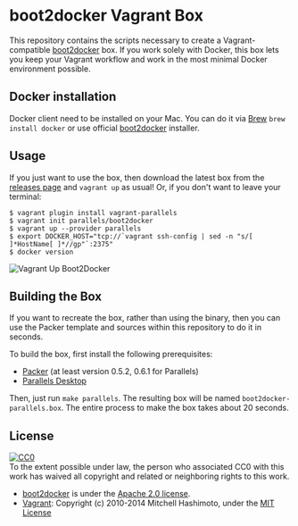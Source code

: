 # boot2docker Vagrant Box

This repository contains the scripts necessary to create a Vagrant-compatible
[boot2docker](https://github.com/boot2docker/boot2docker) box. If you work solely
with Docker, this box lets you keep your Vagrant workflow and work in the
most minimal Docker environment possible.

## Docker installation
Docker client need to be installed on your Mac.
You can do it via [Brew](http://brew.sh/) `brew install docker` or use official [boot2docker](https://docs.docker.com/installation/mac/) installer.

## Usage

If you just want to use the box, then download the latest box from
the [releases page](https://github.com/Parallels/boot2docker-vagrant-box/releases)
and `vagrant up` as usual! Or, if you don't want to leave your terminal:

    $ vagrant plugin install vagrant-parallels
    $ vagrant init parallels/boot2docker
    $ vagrant up --provider parallels
    $ export DOCKER_HOST="tcp://`vagrant ssh-config | sed -n "s/[ ]*HostName[ ]*//gp"`:2375"
    $ docker version

![Vagrant Up Boot2Docker](https://raw.github.com/Parallels/boot2docker-vagrant-box/master/readme_image.gif)

## Building the Box

If you want to recreate the box, rather than using the binary, then
you can use the Packer template and sources within this repository to
do it in seconds.

To build the box, first install the following prerequisites:

  * [Packer](http://www.packer.io) (at least version 0.5.2, 0.6.1 for Parallels)
  * [Parallels Desktop](http://www.parallels.com/products/desktop/)

Then, just run `make parallels`. The resulting box will be named `boot2docker-parallels.box`.
The entire process to make the box takes about 20 seconds.

## License

[![CC0](http://i.creativecommons.org/p/zero/1.0/88x31.png)](http://creativecommons.org/publicdomain/zero/1.0/)  
To the extent possible under law, the person who associated CC0 with this work has waived all copyright and related or neighboring rights to this work.

- [boot2docker](http://boot2docker.io/) is under the [Apache 2.0 license](http://www.apache.org/licenses/LICENSE-2.0).
- [Vagrant](http://www.vagrantup.com/): Copyright (c) 2010-2014 Mitchell Hashimoto, under the [MIT License](https://github.com/mitchellh/vagrant/blob/master/LICENSE)
